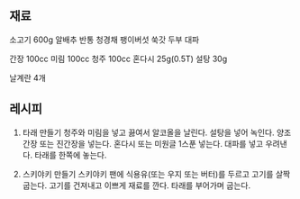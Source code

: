 ## 재료
소고기 600g
알배추 반통
청경채
팽이버섯
쑥갓
두부
대파

간장 100cc
미림 100cc
청주 100cc
혼다시 25g(0.5T)
설탕 30g

날계란 4개

## 레시피

1. 타래 만들기
청주와 미림을 넣고 끓여서 알코올을 날린다.
설탕을 넣어 녹인다.
양조간장 또는 진간장을 넣는다.
혼다시 또는 미원글 1스푼 넣는다.
대파를 넣고 우려낸다.
타래를 한쪽에 놓는다.

2. 스키야키 만들기
스키야키 팬에 식용유(또는 우지 또는 버터)를 두르고 고기를 살짝 굽는다.
고기를 건져내고 이쁘게 재료를 깐다.
타래를 부어가며 굽는다.
